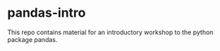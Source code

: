 # pandas-intro
This repo contains material for an introductory workshop to the python package pandas.
